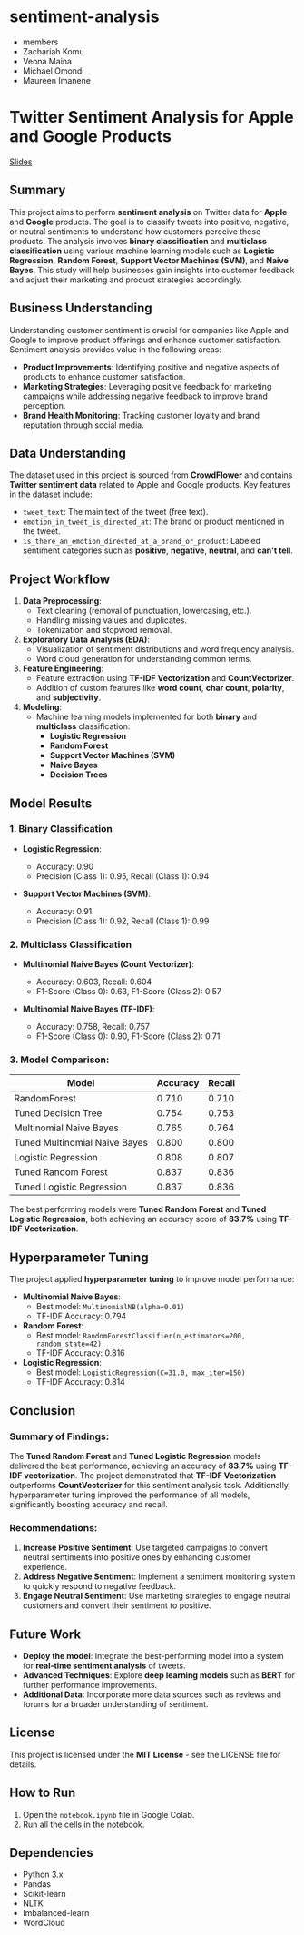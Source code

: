# sentiment-analysis
* members
* Zachariah Komu
* Veona Maina
* Michael Omondi
* Maureen Imanene
# Twitter Sentiment Analysis for Apple and Google Products
[Slides](https://www.canva.com/design/DAGSuyFFjZg/f0hEF9yz84lV4yedymKk3A/edit?utm_content=DAGSuyFFjZg&utm_campaign=designshare&utm_medium=link2&utm_source=sharebutton)
## Summary
This project aims to perform **sentiment analysis** on Twitter data for **Apple** and **Google** products. The goal is to classify tweets into positive, negative, or neutral sentiments to understand how customers perceive these products. The analysis involves **binary classification** and **multiclass classification** using various machine learning models such as **Logistic Regression**, **Random Forest**, **Support Vector Machines (SVM)**, and **Naive Bayes**. This study will help businesses gain insights into customer feedback and adjust their marketing and product strategies accordingly.

## Business Understanding
Understanding customer sentiment is crucial for companies like Apple and Google to improve product offerings and enhance customer satisfaction. Sentiment analysis provides value in the following areas:
- **Product Improvements**: Identifying positive and negative aspects of products to enhance customer satisfaction.
- **Marketing Strategies**: Leveraging positive feedback for marketing campaigns while addressing negative feedback to improve brand perception.
- **Brand Health Monitoring**: Tracking customer loyalty and brand reputation through social media.

## Data Understanding
The dataset used in this project is sourced from **CrowdFlower** and contains **Twitter sentiment data** related to Apple and Google products. Key features in the dataset include:
- `tweet_text`: The main text of the tweet (free text).
- `emotion_in_tweet_is_directed_at`: The brand or product mentioned in the tweet.
- `is_there_an_emotion_directed_at_a_brand_or_product`: Labeled sentiment categories such as **positive**, **negative**, **neutral**, and **can't tell**.

## Project Workflow
1. **Data Preprocessing**:
   - Text cleaning (removal of punctuation, lowercasing, etc.).
   - Handling missing values and duplicates.
   - Tokenization and stopword removal.
2. **Exploratory Data Analysis (EDA)**:
   - Visualization of sentiment distributions and word frequency analysis.
   - Word cloud generation for understanding common terms.
3. **Feature Engineering**:
   - Feature extraction using **TF-IDF Vectorization** and **CountVectorizer**.
   - Addition of custom features like **word count**, **char count**, **polarity**, and **subjectivity**.
4. **Modeling**:
   - Machine learning models implemented for both **binary** and **multiclass** classification:
     - **Logistic Regression**
     - **Random Forest**
     - **Support Vector Machines (SVM)**
     - **Naive Bayes**
     - **Decision Trees**

## Model Results

### **1. Binary Classification**
- **Logistic Regression**:
  - Accuracy: 0.90
  - Precision (Class 1): 0.95, Recall (Class 1): 0.94

- **Support Vector Machines (SVM)**:
  - Accuracy: 0.91
  - Precision (Class 1): 0.92, Recall (Class 1): 0.99

### **2. Multiclass Classification**
- **Multinomial Naive Bayes (Count Vectorizer)**:
  - Accuracy: 0.603, Recall: 0.604
  - F1-Score (Class 0): 0.63, F1-Score (Class 2): 0.57

- **Multinomial Naive Bayes (TF-IDF)**:
  - Accuracy: 0.758, Recall: 0.757
  - F1-Score (Class 0): 0.90, F1-Score (Class 2): 0.71

### **3. Model Comparison**:
| Model                    | Accuracy | Recall |
|---------------------------|----------|--------|
| RandomForest              | 0.710    | 0.710  |
| Tuned Decision Tree        | 0.754    | 0.753  |
| Multinomial Naive Bayes    | 0.765    | 0.764  |
| Tuned Multinomial Naive Bayes | 0.800 | 0.800  |
| Logistic Regression        | 0.808    | 0.807  |
| Tuned Random Forest        | 0.837    | 0.836  |
| Tuned Logistic Regression  | 0.837    | 0.836  |

The best performing models were **Tuned Random Forest** and **Tuned Logistic Regression**, both achieving an accuracy score of **83.7%** using **TF-IDF Vectorization**.

## Hyperparameter Tuning
The project applied **hyperparameter tuning** to improve model performance:
- **Multinomial Naive Bayes**:
  - Best model: `MultinomialNB(alpha=0.01)`
  - TF-IDF Accuracy: 0.794
- **Random Forest**:
  - Best model: `RandomForestClassifier(n_estimators=200, random_state=42)`
  - TF-IDF Accuracy: 0.816
- **Logistic Regression**:
  - Best model: `LogisticRegression(C=31.0, max_iter=150)`
  - TF-IDF Accuracy: 0.814

## Conclusion
### **Summary of Findings**:
The **Tuned Random Forest** and **Tuned Logistic Regression** models delivered the best performance, achieving an accuracy of **83.7%** using **TF-IDF vectorization**. The project demonstrated that **TF-IDF Vectorization** outperforms **CountVectorizer** for this sentiment analysis task. Additionally, hyperparameter tuning improved the performance of all models, significantly boosting accuracy and recall.

### **Recommendations**:
1. **Increase Positive Sentiment**: Use targeted campaigns to convert neutral sentiments into positive ones by enhancing customer experience.
2. **Address Negative Sentiment**: Implement a sentiment monitoring system to quickly respond to negative feedback.
3. **Engage Neutral Sentiment**: Use marketing strategies to engage neutral customers and convert their sentiment to positive.

## Future Work
- **Deploy the model**: Integrate the best-performing model into a system for **real-time sentiment analysis** of tweets.
- **Advanced Techniques**: Explore **deep learning models** such as **BERT** for further performance improvements.
- **Additional Data**: Incorporate more data sources such as reviews and forums for a broader understanding of sentiment.

## License
This project is licensed under the **MIT License** - see the LICENSE file for details.

## How to Run

1.  Open the `notebook.ipynb` file in Google Colab.
2.  Run all the cells in the notebook.

## Dependencies

* Python 3.x
* Pandas
* Scikit-learn
* NLTK
* Imbalanced-learn
* WordCloud
